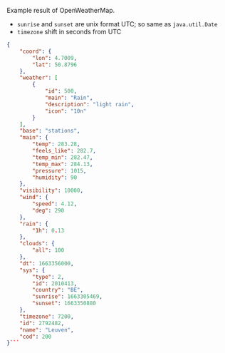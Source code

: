 Example result of OpenWeatherMap.

- `sunrise` and `sunset` are unix format UTC; so same as `java.util.Date`
- `timezone` shift in seconds from UTC

```json
{
    "coord": {
        "lon": 4.7009,
        "lat": 50.8796
    },
    "weather": [
        {
            "id": 500,
            "main": "Rain",
            "description": "light rain",
            "icon": "10n"
        }
    ],
    "base": "stations",
    "main": {
        "temp": 283.28,
        "feels_like": 282.7,
        "temp_min": 282.47,
        "temp_max": 284.13,
        "pressure": 1015,
        "humidity": 90
    },
    "visibility": 10000,
    "wind": {
        "speed": 4.12,
        "deg": 290
    },
    "rain": {
        "1h": 0.13
    },
    "clouds": {
        "all": 100
    },
    "dt": 1663356000,
    "sys": {
        "type": 2,
        "id": 2010413,
        "country": "BE",
        "sunrise": 1663305469,
        "sunset": 1663350880
    },
    "timezone": 7200,
    "id": 2792482,
    "name": "Leuven",
    "cod": 200
}```